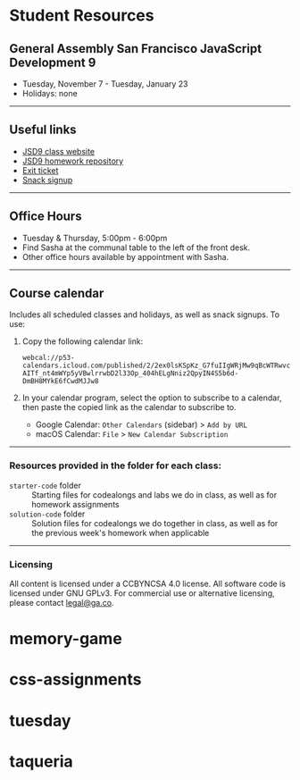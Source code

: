 # Student Resources
## General Assembly San Francisco JavaScript Development 9 

- Tuesday, November 7 - Tuesday, January 23
- Holidays: none

---

## Useful links

- [JSD9 class website](https://svodnik.github.io/jsd9)
- [JSD9 homework repository](https://github.com/svodnik/JS-SF-9-homework)
- [Exit ticket](https://goo.gl/forms/zkb7FsVNXHmdPecq2)
- [Snack signup](https://codesnacks.youcanbook.me)

---

## Office Hours

- Tuesday & Thursday, 5:00pm - 6:00pm
- Find Sasha at the communal table to the left of the front desk.
- Other office hours available by appointment with Sasha.

---

## Course calendar

Includes all scheduled classes and holidays, as well as snack signups.
To use:
1. Copy the following calendar link:

    ```webcal://p53-calendars.icloud.com/published/2/2ex0lsKSpKz_G7fuIIgWRjMw9qBcWTRwvcAITf_nt4mWYp5yVBwlrrwbD2l33Op_404hELgNniz2QpyIN4S5b6d-DmBH8MYkE6fCwdMJJw8```

2. In your calendar program, select the option to subscribe to a calendar, then paste the copied link as the calendar to subscribe to.
    - Google Calendar: `Other Calendars` (sidebar) > `Add by URL`
    - macOS Calendar: `File` > `New Calendar Subscription`

---

### Resources provided in the folder for each class:
<dl>
  <dt><code>starter-code</code> folder</dt>
  <dd>Starting files for codealongs and labs we do in class, as well as for homework assignments</dd>
  <dt><code>solution-code</code> folder</dt>
  <dd>Solution files for codealongs we do together in class, as well as for the previous week's homework when applicable</dd>

</dl>

---

### Licensing
All content is licensed under a CC­BY­NC­SA 4.0 license.
All software code is licensed under GNU GPLv3. For commercial use or alternative licensing, please contact legal@ga.co.
# memory-game
# css-assignments
# tuesday
# taqueria
